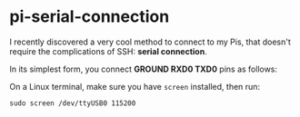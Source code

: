 # pi-serial-connection

I recently discovered a very cool method to connect to my Pis, that doesn't require the complications of SSH: **serial connection**.

In its simplest form, you connect **GROUND RXD0 TXD0** pins as follows:




On a Linux terminal, make sure you have `screen` installed, then run:

```
sudo screen /dev/ttyUSB0 115200
```

